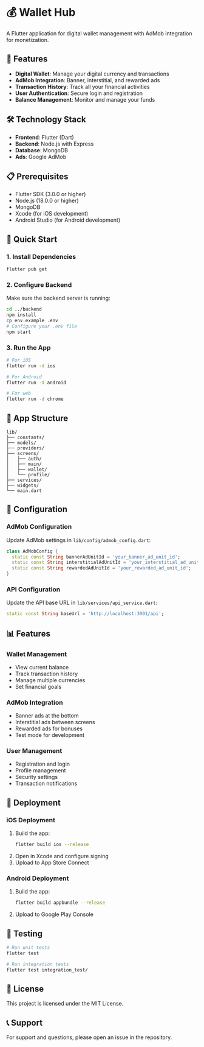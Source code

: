 # 💰 Wallet Hub

A Flutter application for digital wallet management with AdMob integration for monetization.

## 🚀 Features

- **Digital Wallet**: Manage your digital currency and transactions
- **AdMob Integration**: Banner, interstitial, and rewarded ads
- **Transaction History**: Track all your financial activities
- **User Authentication**: Secure login and registration
- **Balance Management**: Monitor and manage your funds

## 🛠️ Technology Stack

- **Frontend**: Flutter (Dart)
- **Backend**: Node.js with Express
- **Database**: MongoDB
- **Ads**: Google AdMob

## 📋 Prerequisites

- Flutter SDK (3.0.0 or higher)
- Node.js (18.0.0 or higher)
- MongoDB
- Xcode (for iOS development)
- Android Studio (for Android development)

## 🚀 Quick Start

### 1. Install Dependencies
```bash
flutter pub get
```

### 2. Configure Backend
Make sure the backend server is running:
```bash
cd ../backend
npm install
cp env.example .env
# Configure your .env file
npm start
```

### 3. Run the App
```bash
# For iOS
flutter run -d ios

# For Android
flutter run -d android

# For web
flutter run -d chrome
```

## 📱 App Structure

```
lib/
├── constants/
├── models/
├── providers/
├── screens/
│   ├── auth/
│   ├── main/
│   ├── wallet/
│   └── profile/
├── services/
├── widgets/
└── main.dart
```

## 🔧 Configuration

### AdMob Configuration
Update AdMob settings in `lib/config/admob_config.dart`:
```dart
class AdMobConfig {
  static const String bannerAdUnitId = 'your_banner_ad_unit_id';
  static const String interstitialAdUnitId = 'your_interstitial_ad_unit_id';
  static const String rewardedAdUnitId = 'your_rewarded_ad_unit_id';
}
```

### API Configuration
Update the API base URL in `lib/services/api_service.dart`:
```dart
static const String baseUrl = 'http://localhost:3001/api';
```

## 📊 Features

### Wallet Management
- View current balance
- Track transaction history
- Manage multiple currencies
- Set financial goals

### AdMob Integration
- Banner ads at the bottom
- Interstitial ads between screens
- Rewarded ads for bonuses
- Test mode for development

### User Management
- Registration and login
- Profile management
- Security settings
- Transaction notifications

## 🚀 Deployment

### iOS Deployment
1. Build the app:
   ```bash
   flutter build ios --release
   ```
2. Open in Xcode and configure signing
3. Upload to App Store Connect

### Android Deployment
1. Build the app:
   ```bash
   flutter build appbundle --release
   ```
2. Upload to Google Play Console

## 🧪 Testing

```bash
# Run unit tests
flutter test

# Run integration tests
flutter test integration_test/
```

## 📄 License

This project is licensed under the MIT License.

## 📞 Support

For support and questions, please open an issue in the repository.
